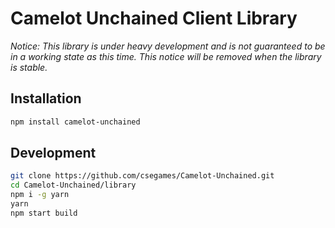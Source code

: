 # Camelot Unchained Client Library

*Notice: This library is under heavy development and is not guaranteed to be in a working state as this time.  This notice will be removed when the library is stable.*


## Installation

```sh
npm install camelot-unchained
```

## Development

```sh
git clone https://github.com/csegames/Camelot-Unchained.git
cd Camelot-Unchained/library
npm i -g yarn
yarn
npm start build
```
